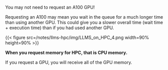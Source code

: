 You may not need to request an A100 GPU!

Requesting an A100 may mean you wait in the queue for a much longer time than using another GPU. This could give you a slower overall time (wait time + execution time) than if you had used another GPU.

{{< figure src=/notes/llms-hpc/img/LLMS_on_HPC_4.png width=90% height=90% >}}

**When you request memory for HPC, that is CPU memory.**

If you request a GPU, you will receive all of the GPU memory.

